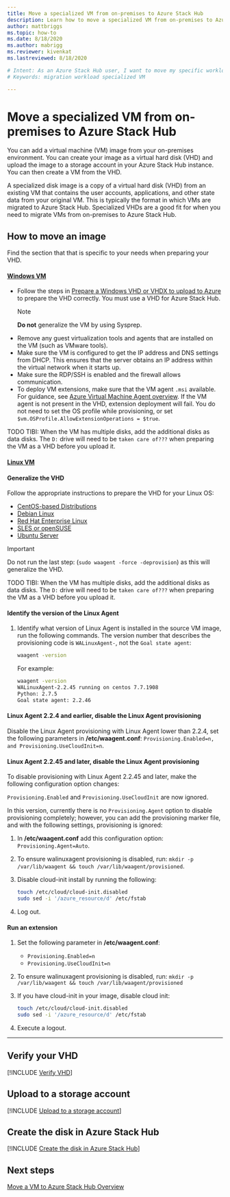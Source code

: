 ```yaml
---
title: Move a specialized VM from on-premises to Azure Stack Hub
description: Learn how to move a specialized VM from on-premises to Azure Stack Hub.
author: mattbriggs
ms.topic: how-to
ms.date: 8/18/2020
ms.author: mabrigg
ms.reviewer: kivenkat
ms.lastreviewed: 8/18/2020

# Intent: As an Azure Stack Hub user, I want to move my specific workload VM into Azure Stack Hub so that I can use my applications.
# Keywords: migration workload specialized VM

---
```


# Move a specialized VM from on-premises to Azure Stack Hub

You can add a virtual machine (VM) image from your on-premises environment. You can create your image as a virtual hard disk (VHD) and upload the image to a storage account in your Azure Stack Hub instance. You can then create a VM from the VHD.

A specialized disk image is a copy of a virtual hard disk (VHD) from an existing VM that contains the user accounts, applications, and other state data from your original VM. This is typically the format in which VMs are migrated to Azure Stack Hub. Specialized VHDs are a good fit for when you need to migrate VMs from on-premises to Azure Stack Hub.

## How to move an image

Find the section that that is specific to your needs when preparing your VHD.

#### [Windows VM](#tab/port-win)

- Follow the steps in [Prepare a Windows VHD or VHDX to upload to Azure](/azure/virtual-machines/windows/prepare-for-upload-vhd-image) to prepare the VHD correctly. You must use a VHD for Azure Stack Hub.
   > [!NOTE]  
   > **Do not** generalize the VM by using Sysprep.
- Remove any guest virtualization tools and agents that are installed on the VM (such as VMware tools).
- Make sure the VM is configured to get the IP address and DNS settings from DHCP. This ensures that the server obtains an IP address within the virtual network when it starts up.
- Make sure the RDP/SSH is enabled and the firewall allows communication.
- To deploy VM extensions, make sure that the VM agent `.msi` available. For guidance, see [Azure Virtual Machine Agent overview](/azure/virtual-machines/extensions/agent-windows). If the VM agent is not present in the VHD, extension deployment will fail. You do not need to set the OS profile while provisioning, or set `$vm.OSProfile.AllowExtensionOperations = $true`.

TODO TIBI: When the VM has multiple disks, add the additional disks as data disks. The `D:` drive will need to be `taken care of???` when preparing the VM as a VHD before you upload it.

#### [Linux VM](#tab/port-linux)

#### Generalize the VHD

Follow the appropriate instructions to prepare the VHD for your Linux OS:

- [CentOS-based Distributions](/azure/virtual-machines/linux/create-upload-centos?toc=%2fazure%2fvirtual-machines%2flinux%2ftoc.json)
- [Debian Linux](/azure/virtual-machines/linux/debian-create-upload-vhd?toc=%2fazure%2fvirtual-machines%2flinux%2ftoc.json)
- [Red Hat Enterprise Linux](../operator/azure-stack-redhat-create-upload-vhd.md)
- [SLES or openSUSE](/azure/virtual-machines/linux/suse-create-upload-vhd?toc=%2fazure%2fvirtual-machines%2flinux%2ftoc.json)
- [Ubuntu Server](/azure/virtual-machines/linux/create-upload-ubuntu?toc=%2fazure%2fvirtual-machines%2flinux%2ftoc.json)

> [!IMPORTANT]
> Do not run the last step: (`sudo waagent -force -deprovision`) as this will generalize the VHD.

TODO TIBI: When the VM has multiple disks, add the additional disks as data disks. The `D:` drive will need to be `taken care of???` when preparing the VM as a VHD before you upload it.

#### Identify the version of the Linux Agent

1. Identify what version of Linux Agent is installed in the source VM image, run the following commands. The version number that describes the provisioning code is `WALinuxAgent-`, not the `Goal state agent`:

   ```bash  
   waagent -version
   ```
    
    For example:
    
   ```bash  
   waagent -version
   WALinuxAgent-2.2.45 running on centos 7.7.1908
   Python: 2.7.5
   Goal state agent: 2.2.46
   ```

#### Linux Agent 2.2.4 and earlier, disable the Linux Agent provisioning 

Disable the Linux Agent provisioning with Linux Agent lower than 2.2.4, set the following parameters in **/etc/waagent.conf**: `Provisioning.Enabled=n, and Provisioning.UseCloudInit=n`.

#### Linux Agent 2.2.45 and later, disable the Linux Agent provisioning

To disable provisioning with Linux Agent 2.2.45 and later, make the following configuration option changes:

`Provisioning.Enabled` and `Provisioning.UseCloudInit` are now ignored.

In this version, currently there is no `Provisioning.Agent` option to disable provisioning completely; however, you can add the provisioning marker file, and with the following settings, provisioning is ignored:

1. In **/etc/waagent.conf** add this configuration option: `Provisioning.Agent=Auto`.
2. To ensure walinuxagent provisioning is disabled, run: `mkdir -p /var/lib/waagent && touch /var/lib/waagent/provisioned`.
3. Disable cloud-init install by running the following:

   ```bash  
   touch /etc/cloud/cloud-init.disabled
   sudo sed -i '/azure_resource/d' /etc/fstab
   ```

4. Log out.

#### Run an extension

1. Set the following parameter in **/etc/waagent.conf**:

   - `Provisioning.Enabled=n`
   - `Provisioning.UseCloudInit=n`

2. To ensure walinuxagent provisioning is disabled, run: `mkdir -p /var/lib/waagent && touch /var/lib/waagent/provisioned`

3. If you have cloud-init in your image, disable cloud init:

    ```bash  
   touch /etc/cloud/cloud-init.disabled
   sudo sed -i '/azure_resource/d' /etc/fstab
   ```

4. Execute a logout.

---

## Verify your VHD

[!INCLUDE [Verify VHD](../includes/user-compute-verify-vhd.md)]

## Upload to a storage account

[!INCLUDE [Upload to a storage account](../includes/user-compute-upload-vhd.md)]

## Create the disk in Azure Stack Hub

[!INCLUDE [Create the disk in Azure Stack Hub](../includes/user-compute-create-disk.md)]

## Next steps

[Move a VM to Azure Stack Hub Overview](vm-move-overview.md)
